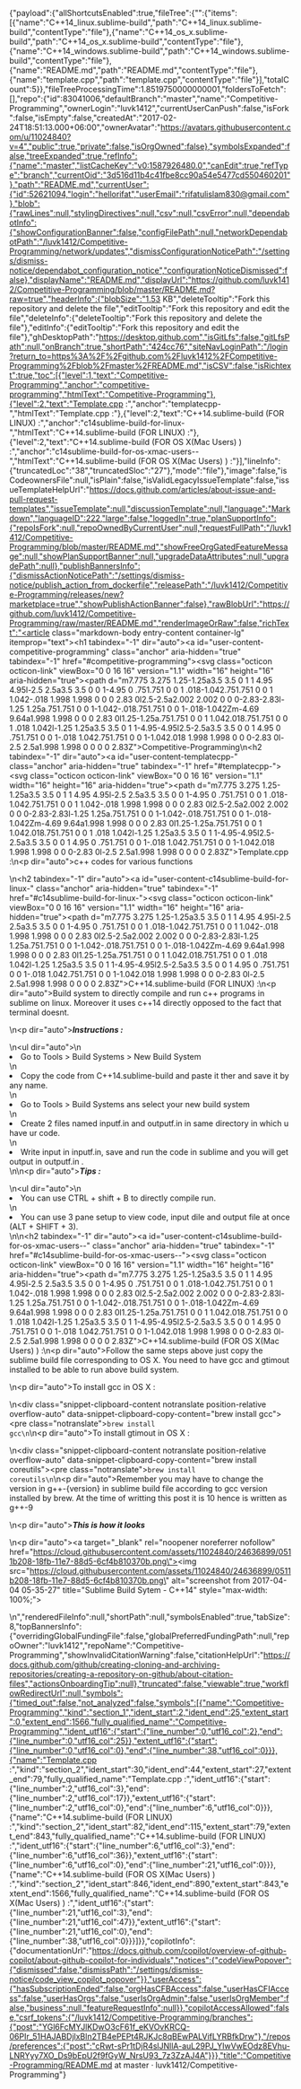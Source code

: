 {"payload":{"allShortcutsEnabled":true,"fileTree":{"":{"items":[{"name":"C++14_linux.sublime-build","path":"C++14_linux.sublime-build","contentType":"file"},{"name":"C++14_os_x.sublime-build","path":"C++14_os_x.sublime-build","contentType":"file"},{"name":"C++14_windows.sublime-build","path":"C++14_windows.sublime-build","contentType":"file"},{"name":"README.md","path":"README.md","contentType":"file"},{"name":"template.cpp","path":"template.cpp","contentType":"file"}],"totalCount":5}},"fileTreeProcessingTime":1.8519750000000001,"foldersToFetch":[],"repo":{"id":83041006,"defaultBranch":"master","name":"Competitive-Programming","ownerLogin":"luvk1412","currentUserCanPush":false,"isFork":false,"isEmpty":false,"createdAt":"2017-02-24T18:51:13.000+06:00","ownerAvatar":"https://avatars.githubusercontent.com/u/11024840?v=4","public":true,"private":false,"isOrgOwned":false},"symbolsExpanded":false,"treeExpanded":true,"refInfo":{"name":"master","listCacheKey":"v0:1587926480.0","canEdit":true,"refType":"branch","currentOid":"3d516d11b4c41fbe8cc90a54e5477cd550460201"},"path":"README.md","currentUser":{"id":52621094,"login":"hellorifat","userEmail":"rifatulislam830@gmail.com"},"blob":{"rawLines":null,"stylingDirectives":null,"csv":null,"csvError":null,"dependabotInfo":{"showConfigurationBanner":false,"configFilePath":null,"networkDependabotPath":"/luvk1412/Competitive-Programming/network/updates","dismissConfigurationNoticePath":"/settings/dismiss-notice/dependabot_configuration_notice","configurationNoticeDismissed":false},"displayName":"README.md","displayUrl":"https://github.com/luvk1412/Competitive-Programming/blob/master/README.md?raw=true","headerInfo":{"blobSize":"1.53 KB","deleteTooltip":"Fork this repository and delete the file","editTooltip":"Fork this repository and edit the file","deleteInfo":{"deleteTooltip":"Fork this repository and delete the file"},"editInfo":{"editTooltip":"Fork this repository and edit the file"},"ghDesktopPath":"https://desktop.github.com","isGitLfs":false,"gitLfsPath":null,"onBranch":true,"shortPath":"424cc76","siteNavLoginPath":"/login?return_to=https%3A%2F%2Fgithub.com%2Fluvk1412%2FCompetitive-Programming%2Fblob%2Fmaster%2FREADME.md","isCSV":false,"isRichtext":true,"toc":[{"level":1,"text":"Competitive-Programming","anchor":"competitive-programming","htmlText":"Competitive-Programming"},{"level":2,"text":"Template.cpp :","anchor":"templatecpp-","htmlText":"Template.cpp :"},{"level":2,"text":"C++14.sublime-build (FOR LINUX) :","anchor":"c14sublime-build-for-linux-","htmlText":"C++14.sublime-build (FOR LINUX) :"},{"level":2,"text":"C++14.sublime-build (FOR OS X(Mac Users) ) :","anchor":"c14sublime-build-for-os-xmac-users--","htmlText":"C++14.sublime-build (FOR OS X(Mac Users) ) :"}],"lineInfo":{"truncatedLoc":"38","truncatedSloc":"27"},"mode":"file"},"image":false,"isCodeownersFile":null,"isPlain":false,"isValidLegacyIssueTemplate":false,"issueTemplateHelpUrl":"https://docs.github.com/articles/about-issue-and-pull-request-templates","issueTemplate":null,"discussionTemplate":null,"language":"Markdown","languageID":222,"large":false,"loggedIn":true,"planSupportInfo":{"repoIsFork":null,"repoOwnedByCurrentUser":null,"requestFullPath":"/luvk1412/Competitive-Programming/blob/master/README.md","showFreeOrgGatedFeatureMessage":null,"showPlanSupportBanner":null,"upgradeDataAttributes":null,"upgradePath":null},"publishBannersInfo":{"dismissActionNoticePath":"/settings/dismiss-notice/publish_action_from_dockerfile","releasePath":"/luvk1412/Competitive-Programming/releases/new?marketplace=true","showPublishActionBanner":false},"rawBlobUrl":"https://github.com/luvk1412/Competitive-Programming/raw/master/README.md","renderImageOrRaw":false,"richText":"<article class=\"markdown-body entry-content container-lg\" itemprop=\"text\"><h1 tabindex=\"-1\" dir=\"auto\"><a id=\"user-content-competitive-programming\" class=\"anchor\" aria-hidden=\"true\" tabindex=\"-1\" href=\"#competitive-programming\"><svg class=\"octicon octicon-link\" viewBox=\"0 0 16 16\" version=\"1.1\" width=\"16\" height=\"16\" aria-hidden=\"true\"><path d=\"m7.775 3.275 1.25-1.25a3.5 3.5 0 1 1 4.95 4.95l-2.5 2.5a3.5 3.5 0 0 1-4.95 0 .751.751 0 0 1 .018-1.042.751.751 0 0 1 1.042-.018 1.998 1.998 0 0 0 2.83 0l2.5-2.5a2.002 2.002 0 0 0-2.83-2.83l-1.25 1.25a.751.751 0 0 1-1.042-.018.751.751 0 0 1-.018-1.042Zm-4.69 9.64a1.998 1.998 0 0 0 2.83 0l1.25-1.25a.751.751 0 0 1 1.042.018.751.751 0 0 1 .018 1.042l-1.25 1.25a3.5 3.5 0 1 1-4.95-4.95l2.5-2.5a3.5 3.5 0 0 1 4.95 0 .751.751 0 0 1-.018 1.042.751.751 0 0 1-1.042.018 1.998 1.998 0 0 0-2.83 0l-2.5 2.5a1.998 1.998 0 0 0 0 2.83Z\"></path></svg></a>Competitive-Programming</h1>\n<h2 tabindex=\"-1\" dir=\"auto\"><a id=\"user-content-templatecpp-\" class=\"anchor\" aria-hidden=\"true\" tabindex=\"-1\" href=\"#templatecpp-\"><svg class=\"octicon octicon-link\" viewBox=\"0 0 16 16\" version=\"1.1\" width=\"16\" height=\"16\" aria-hidden=\"true\"><path d=\"m7.775 3.275 1.25-1.25a3.5 3.5 0 1 1 4.95 4.95l-2.5 2.5a3.5 3.5 0 0 1-4.95 0 .751.751 0 0 1 .018-1.042.751.751 0 0 1 1.042-.018 1.998 1.998 0 0 0 2.83 0l2.5-2.5a2.002 2.002 0 0 0-2.83-2.83l-1.25 1.25a.751.751 0 0 1-1.042-.018.751.751 0 0 1-.018-1.042Zm-4.69 9.64a1.998 1.998 0 0 0 2.83 0l1.25-1.25a.751.751 0 0 1 1.042.018.751.751 0 0 1 .018 1.042l-1.25 1.25a3.5 3.5 0 1 1-4.95-4.95l2.5-2.5a3.5 3.5 0 0 1 4.95 0 .751.751 0 0 1-.018 1.042.751.751 0 0 1-1.042.018 1.998 1.998 0 0 0-2.83 0l-2.5 2.5a1.998 1.998 0 0 0 0 2.83Z\"></path></svg></a>Template.cpp :</h2>\n<p dir=\"auto\">c++ codes for various functions</p>\n<h2 tabindex=\"-1\" dir=\"auto\"><a id=\"user-content-c14sublime-build-for-linux-\" class=\"anchor\" aria-hidden=\"true\" tabindex=\"-1\" href=\"#c14sublime-build-for-linux-\"><svg class=\"octicon octicon-link\" viewBox=\"0 0 16 16\" version=\"1.1\" width=\"16\" height=\"16\" aria-hidden=\"true\"><path d=\"m7.775 3.275 1.25-1.25a3.5 3.5 0 1 1 4.95 4.95l-2.5 2.5a3.5 3.5 0 0 1-4.95 0 .751.751 0 0 1 .018-1.042.751.751 0 0 1 1.042-.018 1.998 1.998 0 0 0 2.83 0l2.5-2.5a2.002 2.002 0 0 0-2.83-2.83l-1.25 1.25a.751.751 0 0 1-1.042-.018.751.751 0 0 1-.018-1.042Zm-4.69 9.64a1.998 1.998 0 0 0 2.83 0l1.25-1.25a.751.751 0 0 1 1.042.018.751.751 0 0 1 .018 1.042l-1.25 1.25a3.5 3.5 0 1 1-4.95-4.95l2.5-2.5a3.5 3.5 0 0 1 4.95 0 .751.751 0 0 1-.018 1.042.751.751 0 0 1-1.042.018 1.998 1.998 0 0 0-2.83 0l-2.5 2.5a1.998 1.998 0 0 0 0 2.83Z\"></path></svg></a>C++14.sublime-build (FOR LINUX) :</h2>\n<p dir=\"auto\">Build system to directly compile and run c++ programs in sublime on linux. Moreover it uses c++14 directly opposed to the fact that terminal doesnt.</p>\n<p dir=\"auto\"><em><strong>Instructions :</strong></em></p>\n<ul dir=\"auto\">\n<li>Go to Tools &gt; Build Systems &gt; New Build System</li>\n<li>Copy the code from C++14.sublime-build and paste it ther and save it by any name.</li>\n<li>Go to Tools &gt; Build Systems ans select your new build system</li>\n<li>Create 2 files named inputf.in and outputf.in in same directory in which u have ur code.</li>\n<li>Write input in inputf.in, save and run the code in sublime and you will get output in outputf.in .</li>\n</ul>\n<p dir=\"auto\"><em><strong>Tips :</strong></em></p>\n<ul dir=\"auto\">\n<li>You can use CTRL + shift + B to directly compile run.</li>\n<li>You can use 3 pane setup to view code, input dile and output file at once (ALT + SHIFT + 3).</li>\n</ul>\n<h2 tabindex=\"-1\" dir=\"auto\"><a id=\"user-content-c14sublime-build-for-os-xmac-users--\" class=\"anchor\" aria-hidden=\"true\" tabindex=\"-1\" href=\"#c14sublime-build-for-os-xmac-users--\"><svg class=\"octicon octicon-link\" viewBox=\"0 0 16 16\" version=\"1.1\" width=\"16\" height=\"16\" aria-hidden=\"true\"><path d=\"m7.775 3.275 1.25-1.25a3.5 3.5 0 1 1 4.95 4.95l-2.5 2.5a3.5 3.5 0 0 1-4.95 0 .751.751 0 0 1 .018-1.042.751.751 0 0 1 1.042-.018 1.998 1.998 0 0 0 2.83 0l2.5-2.5a2.002 2.002 0 0 0-2.83-2.83l-1.25 1.25a.751.751 0 0 1-1.042-.018.751.751 0 0 1-.018-1.042Zm-4.69 9.64a1.998 1.998 0 0 0 2.83 0l1.25-1.25a.751.751 0 0 1 1.042.018.751.751 0 0 1 .018 1.042l-1.25 1.25a3.5 3.5 0 1 1-4.95-4.95l2.5-2.5a3.5 3.5 0 0 1 4.95 0 .751.751 0 0 1-.018 1.042.751.751 0 0 1-1.042.018 1.998 1.998 0 0 0-2.83 0l-2.5 2.5a1.998 1.998 0 0 0 0 2.83Z\"></path></svg></a>C++14.sublime-build (FOR OS X(Mac Users) ) :</h2>\n<p dir=\"auto\">Follow the same steps above just copy the sublime build file corresponding to OS X. You need to have gcc and gtimout installed to be able to run above build system.</p>\n<p dir=\"auto\">To install gcc in OS X :</p>\n<div class=\"snippet-clipboard-content notranslate position-relative overflow-auto\" data-snippet-clipboard-copy-content=\"brew install gcc\"><pre class=\"notranslate\"><code>brew install gcc\n</code></pre></div>\n<p dir=\"auto\">To install gtimout in OS X :</p>\n<div class=\"snippet-clipboard-content notranslate position-relative overflow-auto\" data-snippet-clipboard-copy-content=\"brew install coreutils\"><pre class=\"notranslate\"><code>brew install coreutils\n</code></pre></div>\n<p dir=\"auto\">Remember you may have to change the version in g++-{version} in sublime build file according to gcc version installed by brew. At the time of writting this post it is 10 hence is written as g++-9</p>\n<p dir=\"auto\"><em><strong>This is how it looks</strong></em></p>\n<p dir=\"auto\"><a target=\"_blank\" rel=\"noopener noreferrer nofollow\" href=\"https://cloud.githubusercontent.com/assets/11024840/24636899/0511b208-18fb-11e7-88d5-6cf4b810370b.png\"><img src=\"https://cloud.githubusercontent.com/assets/11024840/24636899/0511b208-18fb-11e7-88d5-6cf4b810370b.png\" alt=\"screenshot from 2017-04-04 05-35-27\" title=\"Sublime Build Sytem - C++14\" style=\"max-width: 100%;\"></a></p>\n</article>","renderedFileInfo":null,"shortPath":null,"symbolsEnabled":true,"tabSize":8,"topBannersInfo":{"overridingGlobalFundingFile":false,"globalPreferredFundingPath":null,"repoOwner":"luvk1412","repoName":"Competitive-Programming","showInvalidCitationWarning":false,"citationHelpUrl":"https://docs.github.com/github/creating-cloning-and-archiving-repositories/creating-a-repository-on-github/about-citation-files","actionsOnboardingTip":null},"truncated":false,"viewable":true,"workflowRedirectUrl":null,"symbols":{"timed_out":false,"not_analyzed":false,"symbols":[{"name":"Competitive-Programming","kind":"section_1","ident_start":2,"ident_end":25,"extent_start":0,"extent_end":1566,"fully_qualified_name":"Competitive-Programming","ident_utf16":{"start":{"line_number":0,"utf16_col":2},"end":{"line_number":0,"utf16_col":25}},"extent_utf16":{"start":{"line_number":0,"utf16_col":0},"end":{"line_number":38,"utf16_col":0}}},{"name":"Template.cpp :","kind":"section_2","ident_start":30,"ident_end":44,"extent_start":27,"extent_end":79,"fully_qualified_name":"Template.cpp :","ident_utf16":{"start":{"line_number":2,"utf16_col":3},"end":{"line_number":2,"utf16_col":17}},"extent_utf16":{"start":{"line_number":2,"utf16_col":0},"end":{"line_number":6,"utf16_col":0}}},{"name":"C++14.sublime-build (FOR LINUX) :","kind":"section_2","ident_start":82,"ident_end":115,"extent_start":79,"extent_end":843,"fully_qualified_name":"C++14.sublime-build (FOR LINUX) :","ident_utf16":{"start":{"line_number":6,"utf16_col":3},"end":{"line_number":6,"utf16_col":36}},"extent_utf16":{"start":{"line_number":6,"utf16_col":0},"end":{"line_number":21,"utf16_col":0}}},{"name":"C++14.sublime-build (FOR OS X(Mac Users) ) :","kind":"section_2","ident_start":846,"ident_end":890,"extent_start":843,"extent_end":1566,"fully_qualified_name":"C++14.sublime-build (FOR OS X(Mac Users) ) :","ident_utf16":{"start":{"line_number":21,"utf16_col":3},"end":{"line_number":21,"utf16_col":47}},"extent_utf16":{"start":{"line_number":21,"utf16_col":0},"end":{"line_number":38,"utf16_col":0}}}]}},"copilotInfo":{"documentationUrl":"https://docs.github.com/copilot/overview-of-github-copilot/about-github-copilot-for-individuals","notices":{"codeViewPopover":{"dismissed":false,"dismissPath":"/settings/dismiss-notice/code_view_copilot_popover"}},"userAccess":{"hasSubscriptionEnded":false,"orgHasCFBAccess":false,"userHasCFIAccess":false,"userHasOrgs":false,"userIsOrgAdmin":false,"userIsOrgMember":false,"business":null,"featureRequestInfo":null}},"copilotAccessAllowed":false,"csrf_tokens":{"/luvk1412/Competitive-Programming/branches":{"post":"YGl6FcMYJlKDwO3cF61f_eKVOvKRCQ-06PIr_51HAJABDjlxBln2TB4ePEPt4RJKJc8qBEwPALVifLYRBfkDrw"},"/repos/preferences":{"post":"cRwt-sPr1tDjR4slJNllA-auL29PJ_YIwVwEOdz8EVhu-LNRYyy7XO_Ds9bEpU2f9fGyW_NrsU93_7z3ZzAJ4A"}}},"title":"Competitive-Programming/README.md at master · luvk1412/Competitive-Programming"}